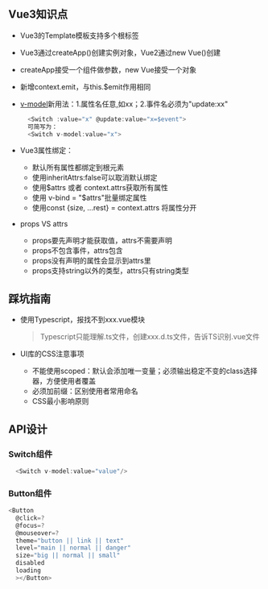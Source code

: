 ##  Vue3知识点

* Vue3的Template模板支持多个根标签      
* Vue3通过createApp()创建实例对象，Vue2通过new Vue()创建        
* createApp接受一个组件做参数，new Vue接受一个对象    
* 新增context.emit，与this.$emit作用相同      
* [v-model](https://v3.vuejs.org/guide/migration/v-model.html)新用法：1.属性名任意,如xx；2.事件名必须为"update:xx"
  
  ````js
    <Switch :value="x" @update:value="x=$event">
    可简写为：
    <Switch v-model:value="x">
  `````
* Vue3属性绑定：
  - 默认所有属性都绑定到根元素  
  - 使用inheritAttrs:false可以取消默认绑定    
  - 使用$attrs 或者 context.attrs获取所有属性   
  - 使用 v-bind = "$attrs"批量绑定属性    
  - 使用const {size, ...rest} = context.attrs 将属性分开
* props VS attrs
  - props要先声明才能获取值，attrs不需要声明    
  - props不包含事件，attrs包含   
  - props没有声明的属性会显示到attrs里    
  - props支持string以外的类型，attrs只有string类型    
  

## 踩坑指南     

* 使用Typescript，报找不到xxx.vue模块               
  > Typescript只能理解.ts文件，创建xxx.d.ts文件，告诉TS识别.vue文件     

* UI库的CSS注意事项
  - 不能使用scoped：默认会添加唯一变量；必须输出稳定不变的class选择器，方便使用者覆盖   
  - 必须加前缀：区别使用者常用命名    
  - CSS最小影响原则   

## API设计

### Switch组件
```js
  <Switch v-model:value="value"/>
```

### Button组件
```js
<Button
  @click=?
  @focus=?
  @mouseover=?
  theme="button || link || text"
  level="main || normal || danger"
  size="big || normal || small"
  disabled
  loading
  ></Button>
```

  